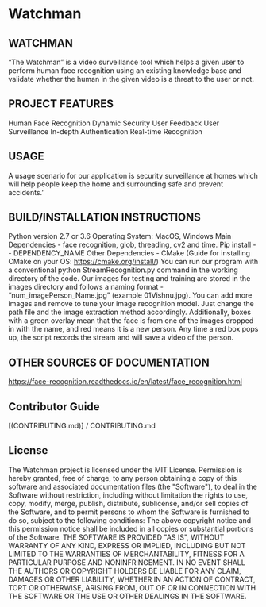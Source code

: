 # Watchman
## WATCHMAN
“The Watchman” is a video surveillance tool which helps a given user to perform human face recognition using an existing knowledge base and validate whether the human in the given video is a threat to the user or not.

## PROJECT FEATURES
Human Face Recognition
Dynamic Security
User Feedback
User Surveillance
In-depth Authentication 
Real-time Recognition

## USAGE
A usage scenario for our application is security surveillance at homes which will help people keep the home and surrounding safe and prevent accidents.’

## BUILD/INSTALLATION INSTRUCTIONS
Python version 2.7 or 3.6
Operating System: MacOS, Windows
Main Dependencies - face recognition, glob, threading, cv2 and time.
Pip install -- DEPENDENCY_NAME 
Other Dependencies - CMake (Guide for installing CMake on your OS: https://cmake.org/install/)
You can run our program with a conventional python StreamRecognition.py command in the working directory of the code. Our images for testing and training are stored in the images directory and follows a naming format - “num_imagePerson_Name.jpg” (example 01Vishnu.jpg). You can add more images and remove to tune your image recognition model. Just change the path file and the image extraction method accordingly. Additionally, boxes with a green overlay mean that the face is from one of the images dropped in with the name, and red means it is a new person. Any time a red box pops up, the script records the stream and will save a video of the person.

## OTHER SOURCES OF DOCUMENTATION
https://face-recognition.readthedocs.io/en/latest/face_recognition.html

## Contributor Guide
[(CONTRIBUTING.md)] / CONTRIBUTING.md

## License
The Watchman project is licensed under the MIT License. 
Permission is hereby granted, free of charge, to any person obtaining a copy of this software and associated documentation files (the "Software"), to deal in the Software without restriction, including without limitation the rights to use, copy, modify, merge, publish, distribute, sublicense, and/or sell copies of the Software, and to permit persons to whom the Software is furnished to do so, subject to the following conditions:
The above copyright notice and this permission notice shall be included in all copies or substantial portions of the Software.
THE SOFTWARE IS PROVIDED "AS IS", WITHOUT WARRANTY OF ANY KIND, EXPRESS OR IMPLIED, INCLUDING BUT NOT LIMITED TO THE WARRANTIES OF MERCHANTABILITY, FITNESS FOR A PARTICULAR PURPOSE AND NONINFRINGEMENT. IN NO EVENT SHALL THE AUTHORS OR COPYRIGHT HOLDERS BE LIABLE FOR ANY CLAIM, DAMAGES OR OTHER LIABILITY, WHETHER IN AN ACTION OF CONTRACT, TORT OR OTHERWISE, ARISING FROM, OUT OF OR IN CONNECTION WITH THE SOFTWARE OR THE USE OR OTHER DEALINGS IN THE SOFTWARE.


